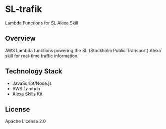 # SL-trafik

Lambda Functions for SL Alexa Skill

## Overview

AWS Lambda functions powering the SL (Stockholm Public Transport) Alexa skill for real-time traffic information.

## Technology Stack

- JavaScript/Node.js
- AWS Lambda
- Alexa Skills Kit

## License

Apache License 2.0